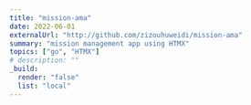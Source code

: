 ```yaml
---
title: "mission-ama"
date: 2022-06-01
externalUrl: "http://github.com/zizouhuweidi/mission-ama"
summary: "mission management app using HTMX"
topics: ["go", "HTMX"]
# description: ""
_build:
  render: "false"
  list: "local"
---
```

